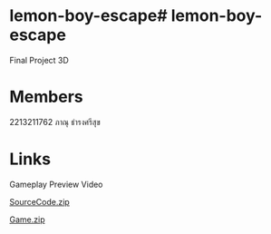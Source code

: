 # lemon-boy-escape# lemon-boy-escape
Final Project 3D

# Members
2213211762 ภาณุ ธำรงศรีสุข

# Links
Gameplay Preview Video

[SourceCode.zip](https://drive.google.com/file/d/1dGRKGrTTBOqlvOnEmS33f8Qjzo4xdCwZ/view?usp=drive_link)

[Game.zip](https://drive.google.com/file/d/1_5bzAN4sVqLQJ_KYUvy_qVCllxL2GJ05/view?usp=drive_link)
